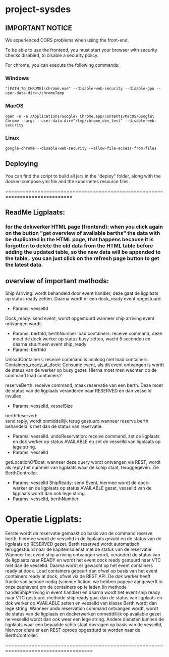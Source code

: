 # project-sysdes



## IMPORTANT NOTICE

We experienced CORS problems when using the front-end. 

To be able to use the frontend, you must start your browser with security checks disabled, to disable a security policy. 

For chrome, you can execute the following commands: 

### Windows

`"[PATH_TO_CHROME]\chrome.exe" --disable-web-security --disable-gpu --user-data-dir=~/chromeTemp`

### MacOS

`open -n -a /Applications/Google\ Chrome.app/Contents/MacOS/Google\ Chrome --args --user-data-dir="/tmp/chrome_dev_test" --disable-web-security`

### Linux

`google-chrome --disable-web-security -–allow-file-access-from-files`




## Deploying

You can find the script to build all jars in the "deploy" folder, along with the docker-compose.yml file and the kubernetes resource files. 



=============================================================================

## ReadMe Ligplaats:

### for the dokwerker HTML page (frontend): when you click again on the button "get overview of available berths" the data with be duplicated in the HTML page, that happens because it is forgotten to delete the old data from the HTML table before adding the updated table, so the new data will be appended to the table,. you can just click on the refresh page button to get the latest data.

## overview of important methods:
Ship Arriving: 
wordt behandeld door event handler, deze gaat de ligplaats op status ready zetten. Daarna wordt er een dock_ready event opgestuurd.
-	Params: vesselId

Dock_ready:
send event, wordt opgestuurd wanneer ship arriving event ontvangen wordt.
-	Params: berthId, berthNumber
load containers:
receive command, deze moet de dock werker op status busy zetten, wacht 5 seconden en daarna stuurt een event ship_ready 
-	Params: berthId

UnloadContainers:
receive command is analoog met load containers.
Containers_ready_at_dock: 
Consume event, als dit event ontvangen is wordt de status van de werker op busy gezet.
Hierna moet men wachten op de command load containers? 

reserveBerth: 
receive command, maak reservatie van een berth. Deze moet de status van de ligplaats veranderen  naar RESERVED en dan vesselId invullen.
-	Params: vesselId, vesselSize


berthReserved:  
send reply, wordt onmiddellijk terug gestuurd wanneer reserve berth behandeld is met dan de status van reservatie.
-	Params: vesselId.
undoReservation: 
receive command, zet de ligplaats en dok werker op status AVAILABLE en zet de vesselId van ligplaats op lege string.
-	Params: vesselId


getLocationOfBoat: 
wanneer deze query wordt ontvangen via REST, wordt als reply het nummer van ligplaats waar de schip staat, teruggegeven. Zie BerthController.
-	Params: vesselId
ShipReady: 
send Event, hiermee wordt de dock-werker en de ligplaats op status AVAILABLE gezet, vesselId van de ligplaats wordt dan ook lege string.
-	Params: vesselId, berthNumber



# Operatie Ligplats:
Eerste wordt de reservatie gemaakt op basis van de command reserve berth, hiermee wordt de vesselId in de ligplaats gevuld en de status van de ligplaats op RESERVED gezet. Berth reserved wordt automatisch teruggestuurd naar de kapiteinsdienst met de status van de reservatie. Wanneer het event ship arriving ontvangen wordt, verandert de status van de ligplaats naar READY en wordt het event dock ready gestuurd naar VTC met dan de vesselId.
Daarna wordt er gewacht op het event containers ready at dock.
Load containers gebeurt dan ofwel op basis van het event containers ready at dock, ofwel via de REST API. 
De dok werker heeft fractie van seonde nodig (science fiction, we  hebben  popeye aangewerft in onze zeehaven)  om de containers op te laden (in methode handelShipArriving in event handler) en daarna wordt het event ship ready naar VTC gestuurd, methode ship ready gaat dan de status van ligplaats en dok werker op AVAILABLE zetten en vesselId van klasse Berth wordt dan lege string.
Wanneer undo reservation command ontvangen wordt, wordt de status van de ligplaats en dockerwerken onmeddillijk op available gezet ne vesselId wordt dan ook weer een lege string.
Andere diensten kunnen de ligplaats waar een bepaalde schip staat opvragen op basis van de vesselId, hiervoor dient er een REST oproep opgestturd te worden naar de BerthController.

====================================================================================


